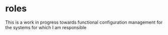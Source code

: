 # roles
This is a work in progress towards functional configuration management for the systems for which I am responsible
